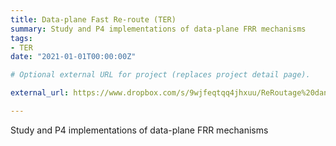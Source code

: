 ```yaml
---
title: Data-plane Fast Re-route (TER)
summary: Study and P4 implementations of data-plane FRR mechanisms
tags:
- TER
date: "2021-01-01T00:00:00Z"

# Optional external URL for project (replaces project detail page).

external_url: https://www.dropbox.com/s/9wjfeqtqq4jhxuu/ReRoutage%20dans%20le%20plan%20de%20donn%C3%A9es.pdf?dl=0

---
```


Study and P4 implementations of data-plane FRR mechanisms